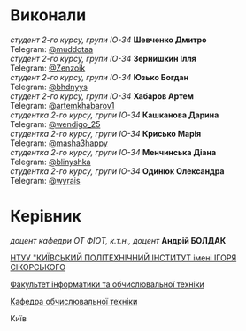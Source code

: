 # Виконали

*студент 2-го курсу, групи ІО-34* **Шевченко Дмитро**\
Telegram: [@muddotaa](https://t.me/muddotaa)  
*студент 2-го курсу, групи ІО-34* **Зернишкин Ілля**\
Telegram: [@Zenzoik](https://t.me/Zenzoik)  
*студент 2-го курсу, групи ІО-34* **Юзько Богдан**\
Telegram: [@bhdnyys](https://t.me/bhdnyys)  
*студент 2-го курсу, групи ІО-34* **Хабаров Артем**\
Telegram: [@artemkhabarov1](https://t.me/artemkhabarov1)  
*студентка 2-го курсу, групи ІО-34* **Кашканова Дарина**\
Telegram: [@wendigo_25](https://t.me/wendigo_25)  
*студентка 2-го курсу, групи ІО-34* **Крисько Марія**\
Telegram: [@masha3happy](https://t.me/masha3happy)  
*студентка 2-го курсу, групи ІО-34* **Менчинська Діана**\
Telegram: [@blinyshka](https://t.me/blinyshka)  
*студентка 2-го курсу, групи ІО-34* **Одинюк Олександра**\
Telegram: [@wyrais](https://t.me/wyrais) 

# Керівник

*доцент кафедри ОТ ФІОТ, к.т.н., доцент* **Андрій БОЛДАК** 

[НТУУ "КИЇВСЬКИЙ ПОЛІТЕХНІЧНИЙ ІНСТИТУТ імені ІГОРЯ СІКОРСЬКОГО](https://kpi.ua/)

[Факультет інформатики та обчислювальної техніки](https://fiot.kpi.ua/)

[Кафедра обчислювальної техніки](https://comsys.kpi.ua/)

Київ
